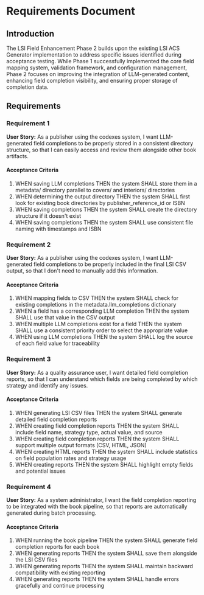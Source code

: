 # Requirements Document

## Introduction

The LSI Field Enhancement Phase 2 builds upon the existing LSI ACS Generator implementation to address specific issues identified during acceptance testing. While Phase 1 successfully implemented the core field mapping system, validation framework, and configuration management, Phase 2 focuses on improving the integration of LLM-generated content, enhancing field completion visibility, and ensuring proper storage of completion data.

## Requirements

### Requirement 1

**User Story:** As a publisher using the codexes system, I want LLM-generated field completions to be properly stored in a consistent directory structure, so that I can easily access and review them alongside other book artifacts.

#### Acceptance Criteria

1. WHEN saving LLM completions THEN the system SHALL store them in a metadata/ directory parallel to covers/ and interiors/ directories
2. WHEN determining the output directory THEN the system SHALL first look for existing book directories by publisher_reference_id or ISBN
3. WHEN saving completions THEN the system SHALL create the directory structure if it doesn't exist
4. WHEN saving completions THEN the system SHALL use consistent file naming with timestamps and ISBN

### Requirement 2

**User Story:** As a publisher using the codexes system, I want LLM-generated field completions to be properly included in the final LSI CSV output, so that I don't need to manually add this information.

#### Acceptance Criteria

1. WHEN mapping fields to CSV THEN the system SHALL check for existing completions in the metadata.llm_completions dictionary
2. WHEN a field has a corresponding LLM completion THEN the system SHALL use that value in the CSV output
3. WHEN multiple LLM completions exist for a field THEN the system SHALL use a consistent priority order to select the appropriate value
4. WHEN using LLM completions THEN the system SHALL log the source of each field value for traceability

### Requirement 3

**User Story:** As a quality assurance user, I want detailed field completion reports, so that I can understand which fields are being completed by which strategy and identify any issues.

#### Acceptance Criteria

1. WHEN generating LSI CSV files THEN the system SHALL generate detailed field completion reports
2. WHEN creating field completion reports THEN the system SHALL include field name, strategy type, actual value, and source
3. WHEN creating field completion reports THEN the system SHALL support multiple output formats (CSV, HTML, JSON)
4. WHEN creating HTML reports THEN the system SHALL include statistics on field population rates and strategy usage
5. WHEN creating reports THEN the system SHALL highlight empty fields and potential issues

### Requirement 4

**User Story:** As a system administrator, I want the field completion reporting to be integrated with the book pipeline, so that reports are automatically generated during batch processing.

#### Acceptance Criteria

1. WHEN running the book pipeline THEN the system SHALL generate field completion reports for each book
2. WHEN generating reports THEN the system SHALL save them alongside the LSI CSV files
3. WHEN generating reports THEN the system SHALL maintain backward compatibility with existing reporting
4. WHEN generating reports THEN the system SHALL handle errors gracefully and continue processing